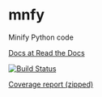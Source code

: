 mnfy
====

Minify Python code

[Docs at Read the Docs](http://mnfy.rtfd.org)

[![Build Status](https://drone.io/github.com/brettcannon/mnfy/status.png)](https://drone.io/github.com/brettcannon/mnfy/latest)

[Coverage report (zipped)](https://drone.io/github.com/brettcannon/mnfy/files/python_coverage.zip)
